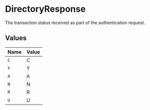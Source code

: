 # DirectoryResponse

The transaction status received as part of the authentication request.


## Values

| Name  | Value |
| ----- | ----- |
| `C`   | C     |
| `Y`   | Y     |
| `A`   | A     |
| `N`   | N     |
| `R`   | R     |
| `U`   | U     |